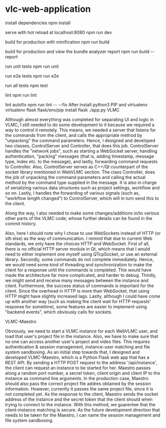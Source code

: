 # vlc-web-application
 install dependencies
npm install

serve with hot reload at localhost:8080
npm run dev

 build for production with minification
npm run build

 build for production and view the bundle analyzer report
npm run build --report

 run unit tests
npm run unit

 run e2e tests
npm run e2e

 run all tests
npm test

 lint
npm run lint

 lint autofix
npm run lint -- --fix
After install python3 PIP and virtualenv 
virtualenv flask
flask/env/pip install flask 
./app.py
VLMC

Although almost everything was completed for separating UI and logic in VLMC, I still
needed to do some development to it because we required a way to control it remotely.
This means, we needed a server that listens for the commands from the client, and calls
the appropriate method by "unpacking" the command parameters. Hence, I designed and 
developed two classes, ControlServer and Controller, that does this job. ControlServer
handles the "network jobs", such as starting a WebSocket server, handling authentication,
"packing" messages (that is, adding timestamp, message type, index etc. to the message),
and lastly, forwarding command requests to Controller. Also, ControlServer serves as
C++/Qt counterpart of the socket library mentioned in WebVLMC section. The class Controller,
does the job of unpacking the command parameters and calling the actual method by the
command type supplied in the message. It is also in charge of serializing various data
structures such as project settings, workflow and so on. Lastly, I handles the forwarding
of various signals (such as, "workflow length changed") to ControlServer, which will
in turn send this to the client.

Along the way, I also needed to make some changes/additions in/to various other parts of
the VLMC code; whose further details can be found in the commit history.

Also, here I should note why I chose to use WebSockets instead of HTTP (or sth else)
as the way of communication. I remind that due to current Web standards, we only have
the choices HTTP and WebSocket. First of all, there is no official HTTP server module
in Qt, which means that I would need to either implement one myself using QTcpSocket,
or use an external library. Secondly, some commands do not complete immediately.
Hence, we would need some kind of threading and synchronization to make the client
for a response until the commands is completed. This would have made the architecture
far more complicated, and harder to debug. Thirdly, we might send and receive many
messages between the instance and client. Furthermore, the success status of commands
is important for the client. Since the overhead in HTTP is more than WebSocket, that
using HTTP might have slightly increased lags. Lastly, although I could have come
up with another way (such as making the client wait for HTTP requests' response for
sometime), some features are easier to implement using "backend events", which
obviously calls for sockets.

VLMC-Maestro

Obviously, we need to start a VLMC instance for each WebVLMC user, and load that user's
project file in the instance. Also, we have to make sure that no one can access another
user's project and video files. This requires authentication & session management,
instance-user matching and file system sandboxing. As an initial step towards that, 
I designed and developed VLMC-Maestro, which is a Python Flask web app that has a
REST API. By sending a HTTP POST request to the address '/api/instance', the client 
can request an instance to be started for her. Maestro passes along a random port 
number, a secret token, client origin and client IP to the instance as command line 
arguments. In the production case, Maestro should also pass the correct project file
addres obtained by the session information. However, currently it passes the same 
project file, since it is not completed yet. As the response to the client, Maestro
sends the socket address of the instance and the secret token that the client should
when trying to connect to the instance. With this method, we guarentee that
the client-instance matching is secure. As the future development direction that
needs to be taken for the Maestro, I can name the session management and file system
sandboxing.

